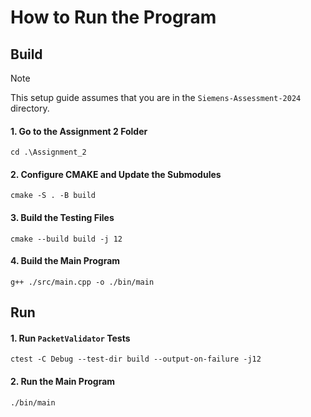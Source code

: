 # How to Run the Program

## Build
> [!Note]  
> This setup guide assumes that you are in the `Siemens-Assessment-2024` directory.

#### 1. Go to the Assignment 2 Folder
```
cd .\Assignment_2
```

#### 2. Configure CMAKE and Update the Submodules
```
cmake -S . -B build
```

#### 3. Build the Testing Files
```
cmake --build build -j 12
```

#### 4. Build the Main Program
```
g++ ./src/main.cpp -o ./bin/main
```

## Run

#### 1. Run `PacketValidator` Tests
```
ctest -C Debug --test-dir build --output-on-failure -j12
```

#### 2. Run the Main Program
```
./bin/main
```